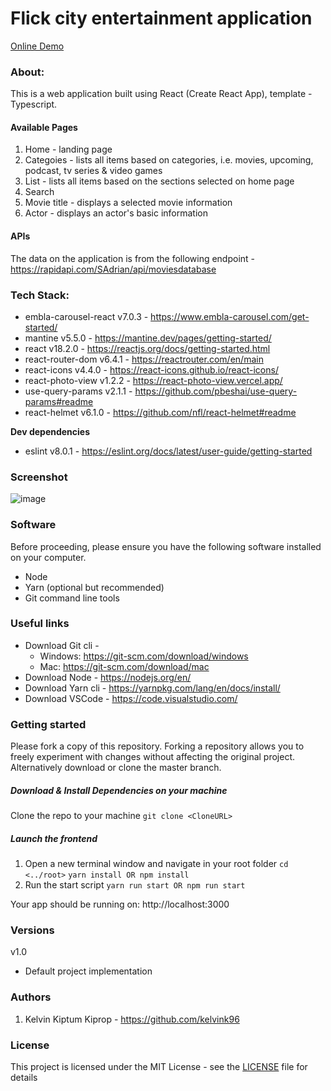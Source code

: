 # Flick city entertainment application

[Online Demo](https://kelvink96ltd.github.io/flick-city/ "Online Demo")

### About:
This is a web application built using React (Create React App), template - Typescript.

#### Available Pages
1. Home - landing page
2. Categoies - lists all items based on categories, i.e. movies, upcoming, podcast, tv series & video games
3. List - lists all items based on the sections selected on home page
4. Search
4. Movie title - displays a selected movie information
5. Actor - displays an actor's basic information

#### APIs
The data on the application is from the following endpoint - https://rapidapi.com/SAdrian/api/moviesdatabase

### Tech Stack:
- embla-carousel-react v7.0.3 - https://www.embla-carousel.com/get-started/
- mantine v5.5.0 - https://mantine.dev/pages/getting-started/
- react v18.2.0 - https://reactjs.org/docs/getting-started.html
- react-router-dom v6.4.1 - https://reactrouter.com/en/main
- react-icons v4.4.0 - https://react-icons.github.io/react-icons/
- react-photo-view v1.2.2 - https://react-photo-view.vercel.app/
- use-query-params v2.1.1 - https://github.com/pbeshai/use-query-params#readme
- react-helmet v6.1.0 - https://github.com/nfl/react-helmet#readme

**Dev dependencies**
- eslint v8.0.1 - https://eslint.org/docs/latest/user-guide/getting-started

### Screenshot
![image](https://user-images.githubusercontent.com/26582923/196703975-366a8a16-f0dc-4dd3-8ea3-26abd8f05688.png)

### Software
Before proceeding, please ensure you have the following software installed on your computer.
- Node
- Yarn (optional but recommended)
- Git command line tools

### Useful links
- Download Git cli -
    - Windows: https://git-scm.com/download/windows
    - Mac: https://git-scm.com/download/mac
- Download Node - https://nodejs.org/en/
- Download Yarn cli - https://yarnpkg.com/lang/en/docs/install/
- Download VSCode - https://code.visualstudio.com/

### Getting started
Please fork a copy of this repository. Forking a repository allows you to freely experiment with changes without affecting the original project. Alternatively download or clone the master branch.

##### Download & Install Dependencies on your machine
Clone the repo to your machine
`git clone <CloneURL>`

##### Launch the frontend
1. Open a new terminal window and navigate in your root folder
   `cd <../root>`
   `yarn install OR npm install`
2. Run the start script
   `yarn run start OR npm run start`

Your app should be running on: http://localhost:3000

### Versions
v1.0
- Default project implementation

### Authors
1. Kelvin Kiptum Kiprop - https://github.com/kelvink96

### License
This project is licensed under the MIT License - see the [LICENSE](https://github.com/kelvink96ltd/flick-city/blob/master/LICENSE.md) file for details
